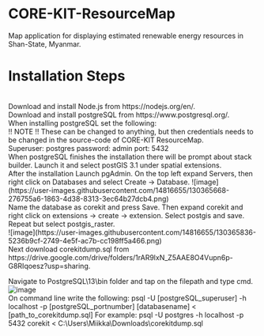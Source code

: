 # CORE-KIT-ResourceMap
Map application for displaying estimated renewable energy resources in Shan-State, Myanmar.
<br>
# Installation Steps
<br>
Download and install Node.js from https://nodejs.org/en/.
<br>
Download and install postgreSQL from https://www.postgresql.org/.
<br>
When installing postgreSQL set the following:
<br>
!! NOTE !!
These can be changed to anything, but then credentials needs to be changed in the source-code of CORE-KIT ResourceMap.
<br/>
Superuser: postgres
password: admin
port: 5432
<br>
When postgreSQL finishes the installation there will be prompt about stack builder. Launch it and select postGIS 3.1 under spatial extensions.
<br>
After the installation Launch pgAdmin.
On the top left expand Servers, then right click on Databases and select Create -> Database.
![image](https://user-images.githubusercontent.com/14816655/130365668-276755a6-1863-4d38-8313-3ec64b27dcb4.png)
<br>
Name the database as corekit and press Save.
Then expand corekit and right click on extensions -> create -> extension. Select postgis and save.
Repeat but select postgis_raster.
<br>
![image](https://user-images.githubusercontent.com/14816655/130365836-5236b9cf-2749-4e5f-ac7b-cc198ff5a466.png)
<br>
Next download corekitdump.sql from https://drive.google.com/drive/folders/1rAR9lxN_Z5AAE8O4Vupn6p-G8RIqoesz?usp=sharing.

Navigate to PostgreSQL\13\bin folder and tap on the filepath and type cmd.
![image](https://user-images.githubusercontent.com/14816655/130366812-cd04f874-b489-4ead-9df4-cf689c433452.png)
<br>
On command line write the following:
psql -U [postgreSQL_superuser] -h localhost -p [postgreSQL_portnumber] [databasename] < [path_to_corekitdump.sql]
For example: 
psql -U postgres -h localhost -p 5432 corekit < C:\Users\Miikka\Downloads\corekitdump.sql







